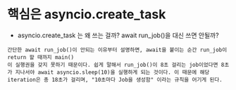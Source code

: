 # 핵심은 asyncio.create_task

- asyncio.create_task 는 왜 쓰는 걸까? await run_job()을 대신 쓰면 안될까?
```
간단한 await run_job()이 안되는 이유부터 설명하면, await을 붙이는 순간 run_job이 return 할 때까지 main()
이 실행권을 갖지 못하기 때문이다. 쉽게 말해서 run_job()이 8초 걸리는 job이었다면 8초가 지나서야 await asyncio.sleep(10)을 실행하게 되는 것이다. 이 때문에 해당 iteration은 총 18초가 걸리며, "10초마다 Job을 생성함" 이라는 규칙을 어기게 된다.


```